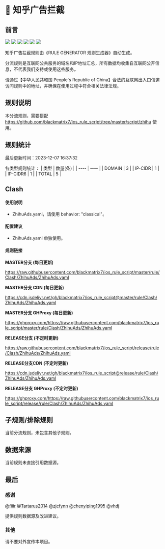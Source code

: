 # 🧸 知乎广告拦截

## 前言

![](https://shields.io/badge/-移除重复规则-ff69b4) ![](https://shields.io/badge/-DOMAIN与DOMAIN--SUFFIX合并-green) ![](https://shields.io/badge/-DOMAIN--SUFFIX间合并-critical) ![](https://shields.io/badge/-DOMAIN--SUFFIX与DOMAIN--KEYWORD合并-blue) ![](https://shields.io/badge/-IP--CIDR(6)合并-blueviolet) ![](https://shields.io/badge/-MITM--HOSTNAME合并-brightgreen) 

知乎广告拦截规则由《RULE GENERATOR 规则生成器》自动生成。

分流规则是互联网公共服务的域名和IP地址汇总，所有数据均收集自互联网公开信息，不代表我们支持或使用这些服务。

请通过【中华人民共和国 People's Republic of China】合法的互联网出入口信道访问规则中的地址，并确保在使用过程中符合相关法律法规。

## 规则说明
本分流规则，需要搭配 https://github.com/blackmatrix7/ios_rule_script/tree/master/script/zhihu 使用。

## 规则统计

最后更新时间：2023-12-07 16:37:32

各类型规则统计：
| 类型 | 数量(条)  | 
| ---- | ----  |
| DOMAIN | 3  | 
| IP-CIDR | 1  | 
| IP-CIDR6 | 1  | 
| TOTAL | 5  | 


## Clash 

#### 使用说明
- ZhihuAds.yaml，请使用 behavior: "classical"。

#### 配置建议
- ZhihuAds.yaml 单独使用。

#### 规则链接
**MASTER分支 (每日更新)**

https://raw.githubusercontent.com/blackmatrix7/ios_rule_script/master/rule/Clash/ZhihuAds/ZhihuAds.yaml

**MASTER分支 CDN (每日更新)**

https://cdn.jsdelivr.net/gh/blackmatrix7/ios_rule_script@master/rule/Clash/ZhihuAds/ZhihuAds.yaml

**MASTER分支 GHProxy (每日更新)**

https://ghproxy.com/https://raw.githubusercontent.com/blackmatrix7/ios_rule_script/master/rule/Clash/ZhihuAds/ZhihuAds.yaml

**RELEASE分支 (不定时更新)**

https://raw.githubusercontent.com/blackmatrix7/ios_rule_script/release/rule/Clash/ZhihuAds/ZhihuAds.yaml

**RELEASE分支CDN (不定时更新)**

https://cdn.jsdelivr.net/gh/blackmatrix7/ios_rule_script@release/rule/Clash/ZhihuAds/ZhihuAds.yaml

**RELEASE分支 GHProxy (不定时更新)**

https://ghproxy.com/https://raw.githubusercontent.com/blackmatrix7/ios_rule_script/release/rule/Clash/ZhihuAds/ZhihuAds.yaml

## 子规则/排除规则


当前分流规则，未包含其他子规则。

## 数据来源

当前规则未直接引用数据源。

## 最后

### 感谢

[@fiiir](https://github.com/fiiir) [@Tartarus2014](https://github.com/Tartarus2014) [@zjcfynn](https://github.com/zjcfynn) [@chenyiping1995](https://github.com/chenyiping1995) [@vhdj](https://github.com/vhdj)

提供规则数据源及改进建议。

### 其他

请不要对外宣传本项目。